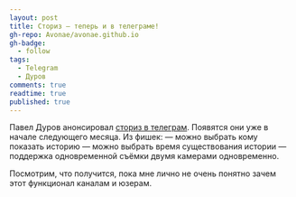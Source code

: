 ```yaml
---
layout: post
title: Сториз — теперь и в телеграме!
gh-repo: Avonae/avonae.github.io
gh-badge:
  - follow
tags:
  - Telegram
  - Дуров
comments: true
readtime: true
published: true
---
```


Павел Дуров анонсировал [сториз в телеграм](https://t.me/durov/213). Появятся они уже в начале следующего месяца.
Из фишек:
— можно выбрать кому показать историю 
— можно выбрать время существования истории
— поддержка одновременной съёмки двумя камерами одновременно.

Посмотрим, что получится, пока мне лично не очень понятно зачем этот функционал каналам и юзерам.